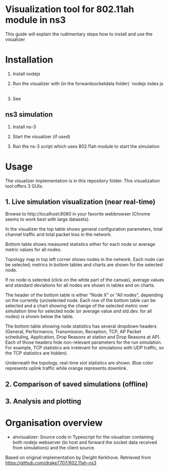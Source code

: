 # Visualization tool for 802.11ah module in ns3

This guide will explain the rudimentary steps how to install and use the visualizer

# Installation

1. Install nodejs

2. Run the visualizer with (in the forwardsocketdata folder)
´nodejs index.js´

3. See <Usage>
  
## ns3 simulation

1. Install ns-3

2. Start the visualizer (if used)

5. Run the ns-3 script which uses 802.11ah module to start the simulation

# Usage

The visualizer implementation is in this repository folder. This visualization tool offers 3 GUIs:

## 1. Live simulation visualization (near real-time)

Browse to http://localhost:8080 in your favorite webbrowser (Chrome seems to work best with large datasets).

In the visualizer the top table shows general configuration parameters, total channel traffic and total packet loss in the network.

Bottom table shows measured statistics either for each node or average metric values for all nodes.

Topology map in top left corner shows nodes in the network. Each node can be selected; metrics in bottom tables and charts are shown for the selected node. 

If no node is selected (click on the white part of the canvas), average values and standard deviations for all nodes are shown in tables and on charts.

The header of the bottom table is either "Node X" or "All nodes", depending on the currently (un)selected node. Each row of the bottom table can be selected and a chart showing the change of the selected metric over simulation time for selected node (or average value and std.dev. for all nodes) is shown below the table.

The bottom table showing node statistics has several dropdown headers (General, Performance, Transmission, Reception, TCP, AP Packet scheduling, Application, Drop Reasons at station and Drop Reasons at AP). Each of those headers hide non-relevant parameters for the run simulation. For example, TCP statistics are irrelevant for simulations with UDP traffic, so the TCP statistics are hidden).

Underneath the topology, real-time slot statistics are shown. Blue color represents uplink traffic while orange represents downlink. 

## 2. Comparison of saved simulations (offline)
## 3. Analysis and plotting

# Organisation overview
* ahvisualizer: Source code in Typescript for the visualizer containing both nodejs webserver (to host and forward the socket data received from simulations) and the client source.

Based on original implementation by Dwight Kerkhove. Retrieved from https://github.com/drake7707/802.11ah-ns3

